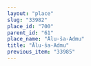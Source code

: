 ```yaml
---
layout: "place"
slug: "33982"
place_id: "700"
parent_id: "61"
place_name: "Ālu-ša-Admu"
title: "Ālu-ša-Admu"
previous_item: "33985"
---
```

